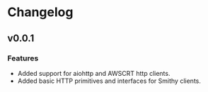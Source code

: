 # Changelog

## v0.0.1

### Features
* Added support for aiohttp and AWSCRT http clients.
* Added basic HTTP primitives and interfaces for Smithy clients.
